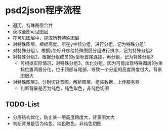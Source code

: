 # psd2json程序流程

* 遍历，特殊图层合并
* 获取全部可见图层
* 在可见图层中，提取所有特殊图层
* 对特殊图层，根据高度、所在y坐标分组，进行分组，记为特殊分组1
* 对特殊分组1，根据y坐标升序给特殊图层分组进行排序，记为特殊分组2
* 对特殊分组2，根据分组成员的y坐标首尾连接，再分组，记为特殊分组3
  * 可根据实际情况，对特殊分组3，优化分组，因为可能出现特殊图层的y坐标位置两极分化，位于顶部与尾部，导致一个分组的高度跨度很大，背景图很大 
* 对特殊图层3，分别切背景图、解析图层、组装数据，上传服务器
  * 判断背景是否为纯色，纯色取色，非纯色切图
  

## TODO-List
* 分层结构优化，防止某一层高度跨度大，背景图太大
* 判断背景是否为纯色，纯色取色，非纯色切图